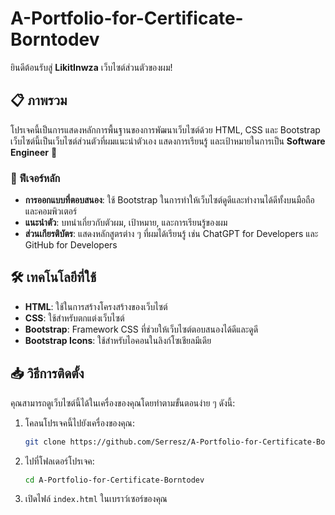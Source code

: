 # A-Portfolio-for-Certificate-Borntodev

ยินดีต้อนรับสู่ **LikitInwza** เว็บไซต์ส่วนตัวของผม!

## 📋 ภาพรวม

โปรเจคนี้เป็นการแสดงหลักการพื้นฐานของการพัฒนาเว็บไซต์ด้วย HTML, CSS และ Bootstrap เว็บไซต์นี้เป็นเว็บไซต์ส่วนตัวที่ผมแนะนำตัวเอง แสดงการเรียนรู้ และเป้าหมายในการเป็น **Software Engineer** 🚀

### 🎨 ฟีเจอร์หลัก

- **การออกแบบที่ตอบสนอง**: ใช้ Bootstrap ในการทำให้เว็บไซต์ดูดีและทำงานได้ดีทั้งบนมือถือและคอมพิวเตอร์
- **แนะนำตัว**: บทนำเกี่ยวกับตัวผม, เป้าหมาย, และการเรียนรู้ของผม
- **ส่วนเกียรติบัตร**: แสดงหลักสูตรต่าง ๆ ที่ผมได้เรียนรู้ เช่น ChatGPT for Developers และ GitHub for Developers

## 🛠️ เทคโนโลยีที่ใช้

- **HTML**: ใช้ในการสร้างโครงสร้างของเว็บไซต์
- **CSS**: ใช้สำหรับตกแต่งเว็บไซต์
- **Bootstrap**: Framework CSS ที่ช่วยให้เว็บไซต์ตอบสนองได้ดีและดูดี
- **Bootstrap Icons**: ใช้สำหรับไอคอนในลิงก์โซเชียลมีเดีย

## 📥 วิธีการติดตั้ง

คุณสามารถดูเว็บไซต์นี้ได้ในเครื่องของคุณโดยทำตามขั้นตอนง่าย ๆ ดังนี้:

1. โคลนโปรเจคนี้ไปยังเครื่องของคุณ:

    ```bash
   git clone https://github.com/Serresz/A-Portfolio-for-Certificate-Borntodev.git
    ```

2. ไปที่โฟลเดอร์โปรเจค:
    
    ```bash
    cd A-Portfolio-for-Certificate-Borntodev
    ```

3. เปิดไฟล์ `index.html` ในเบราว์เซอร์ของคุณ
